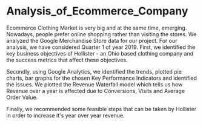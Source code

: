 # Analysis_of_Ecommerce_Company

Ecommerce Clothing Market is very big and at the same time, emerging. Nowadays, people prefer online shopping rather than visiting the stores. We analyzed the Google Merchandise Store data for our project. For our analysis, we have considered Quarter 1 of year 2019. First, we identified the key business objectives of Hollister - an Ohio based clothing company and the success metrics that affect these objectives.

Secondly, using Google Analytics, we identified the trends, plotted pie charts, bar graphs for the chosen Key Performance Indicators and identified the issues. We plotted the Revenue Waterfall model which tells us how Revenue over a year is affected due to Conversions, Visits and Average Order Value. 

Finally, we recommended some feasible steps that can be taken by Hollister in order to increase it's year over year revenue.
